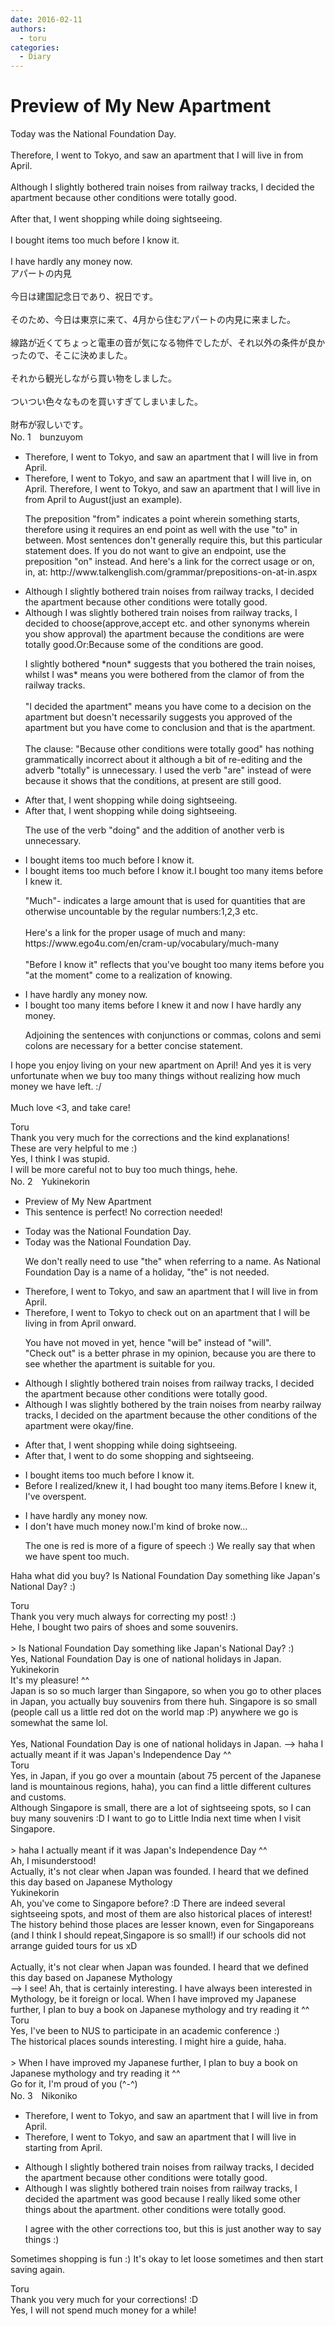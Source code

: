 ```yaml
---
date: 2016-02-11
authors:
  - toru
categories:
  - Diary
---
```


<h1 id="subject_show">Preview of My New Apartment </h1>
<div class="date" hidden>Feb 11, 2016 18:51</div>
<div id="post"><div id="body_show_ori">
Today was the National Foundation Day.<br/><br/>Therefore, I went to Tokyo, and saw an apartment that I will live in from April.<br/><br/>Although I slightly bothered train noises from railway tracks, I decided the apartment because other conditions were totally good.<br/><br/>After that, I went shopping while doing sightseeing.<br/><br/>I bought items too much before I know it.<br/><br/>I have hardly any money now.
</div></div>

<!-- more -->

<div id="post_ja"><div id="body_show_mo">
アパートの内見<br/><br/>今日は建国記念日であり、祝日です。<br/><br/>そのため、今日は東京に来て、4月から住むアパートの内見に来ました。<br/><br/>線路が近くてちょっと電車の音が気になる物件でしたが、それ以外の条件が良かったので、そこに決めました。<br/><br/>それから観光しながら買い物をしました。<br/><br/>ついつい色々なものを買いすぎてしまいました。<br/><br/>財布が寂しいです。
</div></div>
<div id="block"><div class="first_name"> No. 1　<span class="just_name">bunzuyom</span></div><div id="block2">
<ul class="correction_field">
<li class="incorrect">Therefore, I went to Tokyo, and saw an apartment that I will live in from April.</li>
<li class="corrected correct">
Therefore, I went to Tokyo, and saw an apartment that I will live in<span class="f_red">, on</span> April. Therefore, I went to Tokyo, and saw an apartment that I will live in from April <span class="f_blue">to August(just an example).</span>
<p class="correction_comment">The preposition "from" indicates a point wherein something starts, therefore using it requires an end point as well with the use "to" in between. Most sentences don't generally require this, but this particular statement does. If you do not want to give an endpoint, use the preposition "on" instead. And here's a link for the correct usage or on, in, at: http://www.talkenglish.com/grammar/prepositions-on-at-in.aspx</p>
</li>
</ul>
<ul class="correction_field">
<li class="incorrect">Although I slightly bothered train noises from railway tracks, I decided the apartment because other conditions were totally good.</li>
<li class="corrected correct">
Although I <span class="f_red">was</span> slightly bothered train noises from railway tracks, I decided <span class="f_red">to choose(approve,accept etc. and other synonyms wherein you show approval)</span> the apartment because <span class="f_red">the </span>conditions <span class="f_red">are</span> <span class="sline">were totally</span> good.Or:Because <span class="f_red">some of the conditions are good.</span><span class="f_red"></span>
<p class="correction_comment">I slightly bothered *noun* suggests that you bothered the train noises, whilst I was* means you were bothered from the clamor of from the railway tracks. <br/><br/>"I decided the apartment" means you have come to a decision on the apartment but doesn't necessarily suggests you approved of the apartment but you have come to conclusion and that is the apartment.<br/><br/>The clause: "Because other conditions were totally good" has nothing grammatically incorrect about it although a bit of re-editing and the adverb "totally" is unnecessary. I used the verb "are" instead of were because it shows that the conditions, at present are still good.</p>
</li>
</ul>
<ul class="correction_field">
<li class="incorrect">After that, I went shopping while doing sightseeing.</li>
<li class="corrected correct">
After that, I went shopping while <span class="sline">doing </span>sightseeing.
<p class="correction_comment">The use of the verb "doing" and the addition of another verb is unnecessary.</p>
</li>
</ul>
<ul class="correction_field">
<li class="incorrect">I bought items too much before I know it.</li>
<li class="corrected correct">
I bought <span class="sline">items too much before I know it.</span>I bought too many items before I knew it.
<p class="correction_comment">"Much"- indicates a large amount that is used for quantities that are otherwise uncountable by the regular numbers:1,2,3 etc.<br/> <br/>Here's a link for the proper usage of much and many:<br/>https://www.ego4u.com/en/cram-up/vocabulary/much-many<br/><br/>"Before I know it" reflects that you've bought too many items before you "at the moment" come to a realization of knowing.</p>
</li>
</ul>
<ul class="correction_field">
<li class="incorrect">I have hardly any money now.</li>
<li class="corrected correct">
I bought too many items before I knew it and now I have hardly any money.
<p class="correction_comment">Adjoining the sentences with conjunctions or commas, colons and semi colons are necessary for a better concise statement.</p>
</li>
</ul>
<p class="comment_small">
 I hope you enjoy living on your new apartment on April! And yes it is very unfortunate when we buy too many things without realizing how much money we have left. :/
 <br/>
 <br/>
 Much love &lt;3, and take care!
</p>

</div><div class="name"><span class="just_name">Toru</span><br>
Thank you very much for the corrections and the kind explanations!<br/>These are very helpful to me :)<br/>Yes, I think I was stupid.<br/>I will be more careful not to buy too much things, hehe.
</div>
</div>
<div id="block"><div class="first_name"> No. 2　<span class="just_name">Yukinekorin</span></div><div id="block2">
<ul class="correction_field">
<li class="incorrect">Preview of My New Apartment </li>
<li class="corrected perfect">This sentence is perfect! No correction needed!</li>
</ul>
<ul class="correction_field">
<li class="incorrect">Today was the National Foundation Day.</li>
<li class="corrected correct">
Today was <span class="sline">the </span>National Foundation Day.
<p class="correction_comment">We don't really need to use "the" when referring to a name. As National Foundation Day is a name of a holiday, "the" is not needed.</p>
</li>
</ul>
<ul class="correction_field">
<li class="incorrect">Therefore, I went to Tokyo, and saw an apartment that I will live in from April.</li>
<li class="corrected correct">
Therefore, I went to Tokyo <span class="f_blue">to check out on an</span> apartment that I will <span class="f_blue">be living</span> in from April <span class="f_blue">onward</span>.
<p class="correction_comment">You have not moved in yet, hence "will be" instead of "will".<br/>"Check out" is a better phrase in my opinion, because you are there to see whether the apartment is suitable for you.</p>
</li>
</ul>
<ul class="correction_field">
<li class="incorrect">Although I slightly bothered train noises from railway tracks, I decided the apartment because other conditions were totally good.</li>
<li class="corrected correct">
Although I <span class="f_blue">was </span>slightly bothered <span class="f_blue">by the </span>train noises from <span class="f_blue">nearby </span>railway tracks, I decided <span class="f_blue">on </span>the apartment because <span class="f_blue">the </span>other conditions <span class="f_blue">of the apartment </span>were <span class="f_blue">okay/fine</span>.
</li>
</ul>
<ul class="correction_field">
<li class="incorrect">After that, I went shopping while doing sightseeing.</li>
<li class="corrected correct">
After that, I went <span class="f_blue">to do some </span>shopping <span class="f_blue">and</span> sightseeing.
</li>
</ul>
<ul class="correction_field">
<li class="incorrect">I bought items too much before I know it.</li>
<li class="corrected correct">
<span class="f_blue">Before I realized/knew it, </span>I <span class="f_blue">had </span>bought <span class="f_blue">too many items</span>.<span class="f_blue">Before I knew it, I've overspent.</span>
</li>
</ul>
<ul class="correction_field">
<li class="incorrect">I have hardly any money now.</li>
<li class="corrected correct">
I <span class="f_blue">don't have much money</span> now.<span class="f_red">I'm kind of broke now...</span>
<p class="correction_comment">The one is red is more of a figure of speech :) We really say that when we have spent too much.</p>
</li>
</ul>
<p class="comment_small">
 Haha what did you buy? Is National Foundation Day something like Japan's National Day? :)
</p>

</div><div class="name"><span class="just_name">Toru</span><br>
Thank you very much always for correcting my post! :)<br/>Hehe, I bought two pairs of shoes and some souvenirs.<br/><br/>&gt; Is National Foundation Day something like Japan's National Day? :)<br/>Yes, National Foundation Day is one of national holidays in Japan.
</div>
<div class="name"><span class="just_name">Yukinekorin</span><br>
It's my pleasure! ^^<br/>Japan is so so much larger than Singapore, so when you go to other places in Japan, you actually buy souvenirs from there huh. Singapore is so small (people call us a little red dot on the world map :P) anywhere we go is somewhat the same lol.<br/><br/>Yes, National Foundation Day is one of national holidays in Japan. --&gt; haha I actually meant if it was Japan's Independence Day ^^
</div>
<div class="name"><span class="just_name">Toru</span><br>
Yes, in Japan, if you go over a mountain (about 75 percent of the Japanese land is mountainous regions, haha), you can find a little different cultures and customs.<br/>Although Singapore is small, there are a lot of sightseeing spots, so I can buy many souvenirs :D I want to go to Little India next time when I visit Singapore.<br/><br/>&gt; haha I actually meant if it was Japan's Independence Day ^^<br/>Ah, I misunderstood!<br/>Actually, it's not clear when Japan was founded. I heard that we defined this day based on Japanese Mythology
</div>
<div class="name"><span class="just_name">Yukinekorin</span><br>
Ah, you've come to Singapore before? :D There are indeed several sightseeing spots, and most of them are also historical places of interest! The history behind those places are lesser known, even for Singaporeans (and I think I should repeat,Singapore is so small!) if our schools did not arrange guided tours for us xD <br/><br/>Actually, it's not clear when Japan was founded. I heard that we defined this day based on Japanese Mythology<br/>--&gt; I see! Ah, that is certainly interesting. I have always been interested in Mythology, be it foreign or local. When I have improved my Japanese further, I plan to buy a book on Japanese mythology and try reading it ^^<br/>
</div>
<div class="name"><span class="just_name">Toru</span><br>
Yes, I've been to NUS to participate in an academic conference :)<br/>The historical places sounds interesting. I might hire a guide, haha.<br/><br/>&gt; When I have improved my Japanese further, I plan to buy a book on Japanese mythology and try reading it ^^<br/>Go for it, I'm proud of you (^-^)
</div>
</div>
<div id="block"><div class="first_name"> No. 3　<span class="just_name">Nikoniko</span></div><div id="block2">
<ul class="correction_field">
<li class="incorrect">Therefore, I went to Tokyo, and saw an apartment that I will live in from April.</li>
<li class="corrected correct">
Therefore, I went to Tokyo, and saw an apartment that I will live in <span class="f_blue">starting </span>from April.
</li>
</ul>
<ul class="correction_field">
<li class="incorrect">Although I slightly bothered train noises from railway tracks, I decided the apartment because other conditions were totally good.</li>
<li class="corrected correct">
Although I <span class="f_blue">was</span> slightly bothered train noises from railway tracks, I decided the apartment <span class="f_blue">was good</span> because <span class="f_blue">I really liked some other things about the apartment.</span> <span class="sline">other conditions were totally good</span>.
<p class="correction_comment">I agree with the other corrections too, but this is just another way to say things :)</p>
</li>
</ul>
<p class="comment_small">
 Sometimes shopping is fun :)  It's okay to let loose sometimes and then start saving again.
</p>

</div><div class="name"><span class="just_name">Toru</span><br>
Thank you very much for your corrections! :D<br/>Yes, I will not spend much money for a while!
</div>
</div>

